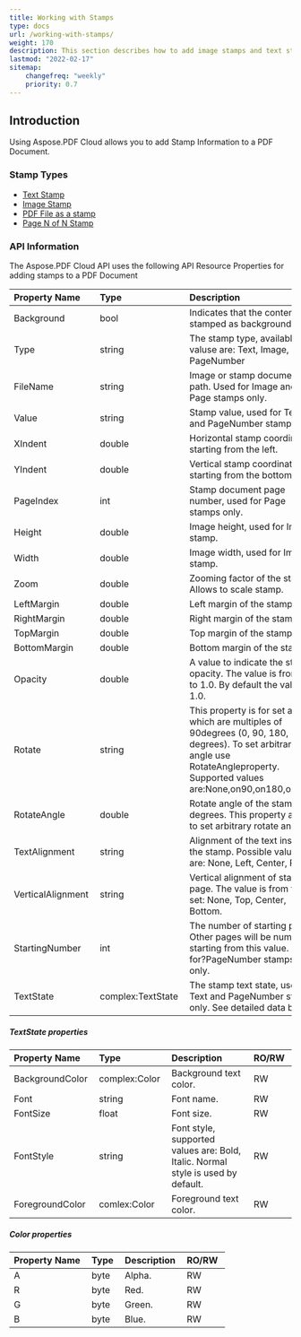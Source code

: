 ```yaml
---
title: Working with Stamps
type: docs
url: /working-with-stamps/
weight: 170
description: This section describes how to add image stamps and text stamps to a PDF page with Aspose.PDF Cloud.
lastmod: "2022-02-17"
sitemap:
    changefreq: "weekly"
    priority: 0.7
---
```


## Introduction

Using Aspose.PDF Cloud allows you to add Stamp Information to a PDF Document. 

### Stamp Types

- [Text Stamp](/pdf/add-text-stamp-watermark-to-a-pdf-page/)
- [Image Stamp](/pdf/add-image-stamp-watermark-to-a-pdf-page/)
- [PDF File as a stamp](/pdf/add-pdf-page-as-stamp-watermark-to-a-pdf-page/)
- [Page N of N Stamp](/pdf/add-page-number-stamp-to-a-pdf-page/)

### API Information

The Aspose.PDF Cloud API uses the following API Resource Properties for adding stamps to a PDF Document

|**Property Name** |**Type** |**Description** |**RO/RW** |
| :- | :- | :- | :- |
|Background |bool |Indicates that the content is stamped as background. |RW |
|Type |string |The stamp type, available valuse are: Text, Image, Page, PageNumber |RW |
|FileName |string |Image or stamp document path. Used for Image and Page stamps only. |RW |
|Value |string |Stamp value, used for Text and PageNumber stamps. |RW |
|XIndent |double |Horizontal stamp coordinate, starting from the left. |RW |
|YIndent |double |Vertical stamp coordinate, starting from the bottom. |RW |
|PageIndex |int |Stamp document page number, used for Page stamps only. |RW |
|Height |double |Image height, used for Image stamp. |RW |
|Width |double |Image width, used for Image stamp. |RW |
|Zoom |double |Zooming factor of the stamp. Allows to scale stamp. |RW |
|LeftMargin |double |Left margin of the stamp. |RW |
|RightMargin |double |Right margin of the stamp. |RW |
|TopMargin |double |Top margin of the stamp. |RW |
|BottomMargin |double |Bottom margin of the stamp. |RW |
|Opacity |double |A value to indicate the stamp opacity. The value is from 0.0 to 1.0. By default the value is 1.0. |RW |
|Rotate |string |This property is for set angles which are multiples of 90degrees (0, 90, 180, 270 degrees). To set arbitrary angle use RotateAngleproperty. Supported values are:None,on90,on180,on270. |RW |
|RotateAngle |double |Rotate angle of the stamp in degrees. This property allows to set arbitrary rotate angle. |RW |
|TextAlignment |string |Alignment of the text inside the stamp. Possible values are: None, Left, Center, Right. |RW |
|VerticalAlignment |string |Vertical alignment of stamp on page. The value is from the set: None, Top, Center, Bottom. |RW |
|StartingNumber |int |The number of starting page. Other pages will be numbered starting from this value. Used for?PageNumber stamps only. |RW |
|TextState |complex:TextState |The stamp text state, used for Text and PageNumber stamps only. See detailed data below. |RW|
##### TextState properties

|**Property Name** |**Type** |**Description** |**RO/RW** |
| :- | :- | :- | :- |
|BackgroundColor |complex:Color |Background text color. |RW |
|Font |string |Font name. |RW |
|FontSize |float |Font size. |RW |
|FontStyle |string |Font style, supported values are: Bold, Italic. Normal style is used by default. |RW |
|ForegroundColor |comlex:Color |Foreground text color. |RW |

##### Color properties

|**Property Name** |**Type** |**Description** |**RO/RW** |
| :- | :- | :- | :- |
|A |byte |Alpha. |RW |
|R |byte |Red. |RW |
|G |byte |Green. |RW |
|B |byte |Blue. |RW |

